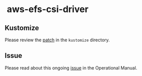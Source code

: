#  aws-efs-csi-driver

## Kustomize

Please review the [patch](kustomize/clusterrole.yaml) in the `kustomize` directory.

## Issue

Please read about this ongoing [issue](https://gitlab.industrysoftware.automation.siemens.com/caas-ops/operational-manual/-/blob/master/docs/issues/issue-efs.md) in the Operational Manual.
